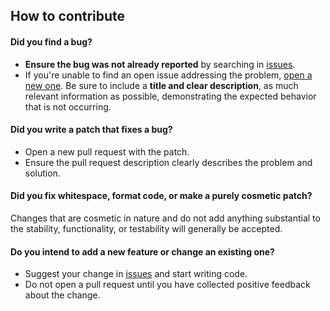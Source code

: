 ## How to contribute

#### **Did you find a bug?**

* **Ensure the bug was not already reported** by searching in [issues](https://github.com/opentogo/logger/issues).
* If you're unable to find an open issue addressing the problem, [open a new one](https://github.com/opentogo/logger/issues/new). Be sure to include a **title and clear description**, as much relevant information as possible, demonstrating the expected behavior that is not occurring.

#### **Did you write a patch that fixes a bug?**

* Open a new pull request with the patch.
* Ensure the pull request description clearly describes the problem and solution.

#### **Did you fix whitespace, format code, or make a purely cosmetic patch?**

Changes that are cosmetic in nature and do not add anything substantial to the stability, functionality, or testability will generally be accepted.

#### **Do you intend to add a new feature or change an existing one?**

* Suggest your change in [issues](https://github.com/opentogo/logger/issues) and start writing code.
* Do not open a pull request until you have collected positive feedback about the change.